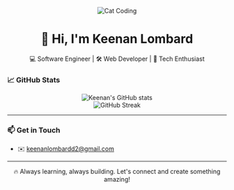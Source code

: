 
<p align="center">
  <img src="https://media3.giphy.com/media/v1.Y2lkPTc5MGI3NjExY2lycHptZDZqY3Vwd2Qza285d3V0eDIyN2p0emMxdnZ6a21ic3ZydSZlcD12MV9pbnRlcm5hbF9naWZfYnlfaWQmY3Q9Zw/JIX9t2j0ZTN9S/giphy.gif" alt="Cat Coding">
</p>

<div align="center">

# 👋 Hi, I'm Keenan Lombard

💻 Software Engineer | 🛠️ Web Developer | 🚀 Tech Enthusiast

</div>

### 📈 GitHub Stats

<p align="center">
  <img src="https://github-readme-stats.vercel.app/api?username=KeenanLombard&show_icons=true&theme=radical" alt="Keenan's GitHub stats" />
  <br/>
  <img src="https://github-readme-streak-stats.herokuapp.com/?user=KeenanLombard&theme=radical" alt="GitHub Streak" />
</p>

---

### 📫 Get in Touch

- ✉️ keenanlombardd2@gmail.com <!-- Replace with your actual email if you want -->

---

<div align="center">

🔥 Always learning, always building. Let's connect and create something amazing!

</div>
